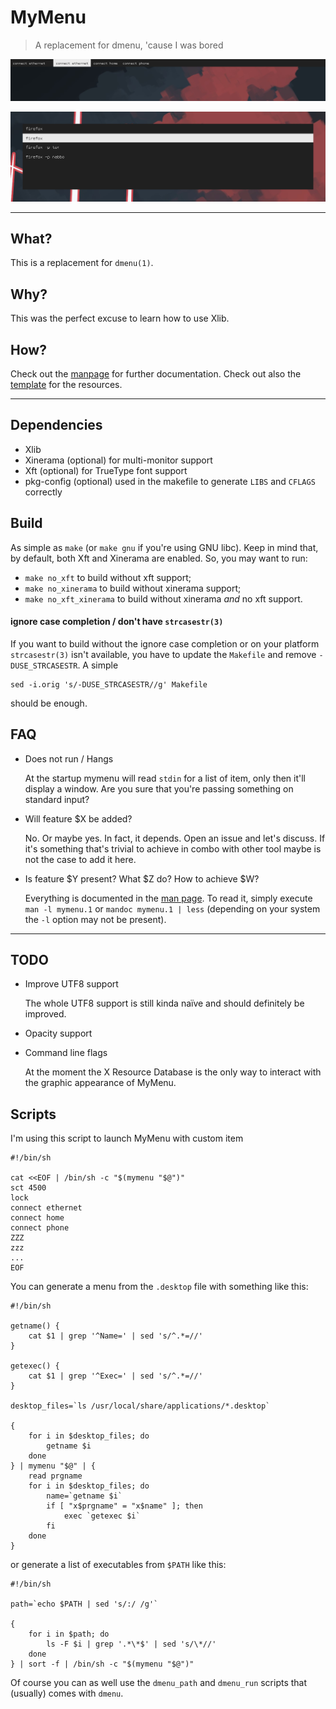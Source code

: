 # MyMenu

> A replacement for dmenu, 'cause I was bored

![MyMenu works!](screen.png)

![MyMenu alternate layout](screen-alt.png)

---

## What?

This is a replacement for `dmenu(1)`.

## Why?

This was the perfect excuse to learn how to use Xlib.

## How?

Check out the [manpage](mymenu.1.md) for further documentation. Check
out also the [template](Xexample) for the resources.

---

## Dependencies

 - Xlib
 - Xinerama (optional) for multi-monitor support
 - Xft (optional) for TrueType font support
 - pkg-config (optional) used in the makefile to generate `LIBS` and
   `CFLAGS` correctly

## Build

As simple as `make` (or `make gnu` if you're using GNU libc). Keep in
mind that, by default, both Xft and Xinerama are enabled. So, you may
want to run:

  - `make no_xft` to build without xft support;
  - `make no_xinerama` to build without xinerama support;
  - `make no_xft_xinerama` to build without xinerama *and* no xft support.

#### ignore case completion / don't have `strcasestr(3)`

If you want to build without the ignore case completion or on your
platform `strcasestr(3)` isn't available, you have to update the
`Makefile` and remove `-DUSE_STRCASESTR`. A simple
``` shell
sed -i.orig 's/-DUSE_STRCASESTR//g' Makefile
```
should be enough.


## FAQ

 - Does not run / Hangs

   At the startup mymenu will read `stdin` for a list of item, only
   then it'll display a window. Are you sure that you're passing
   something on standard input?

 - Will feature $X be added?

   No. Or maybe yes. In fact, it depends. Open an issue and let's
   discuss. If it's something that's trivial to achieve in combo with
   other tool maybe is not the case to add it here.

 - Is feature $Y present? What $Z do? How to achieve $W?

   Everything is documented in the [man page](mymenu.1.md). To read
   it, simply execute `man -l mymenu.1` or `mandoc mymenu.1 | less`
   (depending on your system the `-l` option may not be present).

---

## TODO

 - Improve UTF8 support

   The whole UTF8 support is still kinda naïve and should definitely
   be improved.

 - Opacity support

 - Command line flags

   At the moment the X Resource Database is the only way to interact
   with the graphic appearance of MyMenu.

## Scripts

I'm using this script to launch MyMenu with custom item

``` shell
#!/bin/sh

cat <<EOF | /bin/sh -c "$(mymenu "$@")"
sct 4500
lock
connect ethernet
connect home
connect phone
ZZZ
zzz
...
EOF
```

You can generate a menu from the `.desktop` file with something like
this:

``` shell
#!/bin/sh

getname() {
    cat $1 | grep '^Name=' | sed 's/^.*=//'
}

getexec() {
    cat $1 | grep '^Exec=' | sed 's/^.*=//'
}

desktop_files=`ls /usr/local/share/applications/*.desktop`

{
    for i in $desktop_files; do
        getname $i
    done
} | mymenu "$@" | {
    read prgname
    for i in $desktop_files; do
        name=`getname $i`
        if [ "x$prgname" = "x$name" ]; then
            exec `getexec $i`
        fi
    done
}
```

or generate a list of executables from `$PATH` like this:

``` shell
#!/bin/sh

path=`echo $PATH | sed 's/:/ /g'`

{
    for i in $path; do
        ls -F $i | grep '.*\*$' | sed 's/\*//'
    done
} | sort -f | /bin/sh -c "$(mymenu "$@")"
```

Of course you can as well use the `dmenu_path` and `dmenu_run` scripts
that (usually) comes with `dmenu`.

